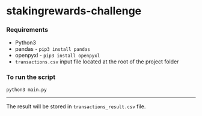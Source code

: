 # stakingrewards-challenge

### Requirements
- Python3
- pandas - `pip3 install pandas `
- openpyxl - `pip3 install openpyxl`
- `transactions.csv` input file located at the root of the project folder 

### To run the script
```
python3 main.py
```
----
The result will be stored in `transactions_result.csv` file.